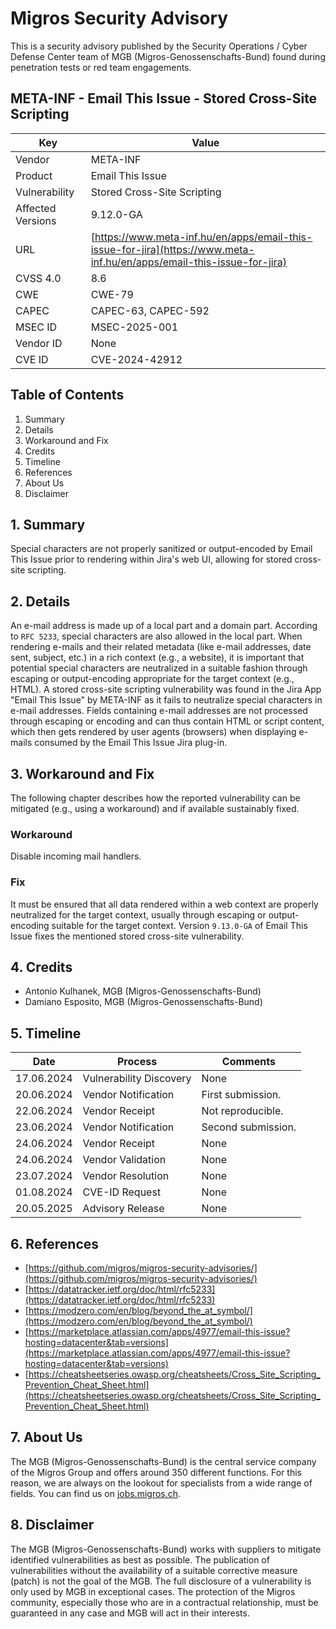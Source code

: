# Migros Security Advisory
This is a security advisory published by the Security Operations / Cyber Defense Center team of MGB (Migros-Genossenschafts-Bund) found during penetration tests or red team engagements.

## META-INF - Email This Issue - Stored Cross-Site Scripting
| Key | Value |
| --- | --- |
| Vendor | META-INF |
| Product | Email This Issue |
| Vulnerability | Stored Cross-Site Scripting |
| Affected Versions | 9.12.0-GA |
| URL | [https://www.meta-inf.hu/en/apps/email-this-issue-for-jira](https://www.meta-inf.hu/en/apps/email-this-issue-for-jira) |
| CVSS 4.0 | 8.6 |
| CWE | CWE-79 |
| CAPEC | CAPEC-63, CAPEC-592 |
| MSEC ID | MSEC-2025-001 |
| Vendor ID | None |
| CVE ID | CVE-2024-42912 |

## Table of Contents
1. Summary
2. Details
3. Workaround and Fix
4. Credits
5. Timeline
6. References
7. About Us
8. Disclaimer

## 1. Summary
Special characters are not properly sanitized or output-encoded by Email This Issue prior to rendering within Jira's web UI, allowing for stored cross-site scripting.


## 2. Details
An e-mail address is made up of a local part and a domain part. According to `RFC 5233`, special characters are also allowed in the local part. When rendering e-mails and their related metadata (like e-mail addresses, date sent, subject, etc.) in a rich context (e.g., a website), it is important that potential special characters are neutralized in a suitable fashion through escaping or output-encoding appropriate for the target context (e.g., HTML). A stored cross-site scripting vulnerability was found in the Jira App "Email This Issue" by META-INF as it fails to neutralize special characters in e-mail addresses. Fields containing e-mail addresses are not processed through escaping or encoding and can thus contain HTML or script content, which then gets rendered by user agents (browsers) when displaying e-mails consumed by the Email This Issue Jira plug-in.


## 3. Workaround and Fix
The following chapter describes how the reported vulnerability can be mitigated (e.g., using a workaround) and if available sustainably fixed.
### Workaround
Disable incoming mail handlers.


### Fix
It must be ensured that all data rendered within a web context are properly neutralized for the target context, usually through escaping or output-encoding suitable for the target context.
Version `9.13.0-GA` of Email This Issue fixes the mentioned stored cross-site vulnerability.



## 4. Credits
- Antonio Kulhanek, MGB (Migros-Genossenschafts-Bund)
- Damiano Esposito, MGB (Migros-Genossenschafts-Bund)

## 5. Timeline
| Date | Process | Comments |
| --- | --- | --- |
| 17.06.2024 | Vulnerability Discovery | None |
| 20.06.2024 | Vendor Notification | First submission. |
| 22.06.2024 | Vendor Receipt | Not reproducible. |
| 23.06.2024 | Vendor Notification | Second submission. |
| 24.06.2024 | Vendor Receipt | None |
| 24.06.2024 | Vendor Validation | None |
| 23.07.2024 | Vendor Resolution | None |
| 01.08.2024 | CVE-ID Request | None |
| 20.05.2025 | Advisory Release | None |

## 6. References
- [https://github.com/migros/migros-security-advisories/](https://github.com/migros/migros-security-advisories/)
- [https://datatracker.ietf.org/doc/html/rfc5233](https://datatracker.ietf.org/doc/html/rfc5233)
- [https://modzero.com/en/blog/beyond_the_at_symbol/](https://modzero.com/en/blog/beyond_the_at_symbol/)
- [https://marketplace.atlassian.com/apps/4977/email-this-issue?hosting=datacenter&tab=versions](https://marketplace.atlassian.com/apps/4977/email-this-issue?hosting=datacenter&tab=versions)
- [https://cheatsheetseries.owasp.org/cheatsheets/Cross_Site_Scripting_Prevention_Cheat_Sheet.html](https://cheatsheetseries.owasp.org/cheatsheets/Cross_Site_Scripting_Prevention_Cheat_Sheet.html)

## 7. About Us
The MGB (Migros-Genossenschafts-Bund) is the central service company of the Migros Group and offers around 350 different functions. For this reason, we are always on the lookout for specialists from a wide range of fields. You can find us on [jobs.migros.ch](https://migros-gruppe.jobs/de/unsere-unternehmen/migros-gruppe/offene-stellen?q=cyber).


## 8. Disclaimer
The MGB (Migros-Genossenschafts-Bund) works with suppliers to mitigate identified vulnerabilities as best as possible. The publication of vulnerabilities without the availability of a suitable corrective measure (patch) is not the goal of the MGB. The full disclosure of a vulnerability is only used by MGB in exceptional cases. The protection of the Migros community, especially those who are in a contractual relationship, must be guaranteed in any case and MGB will act in their interests.


